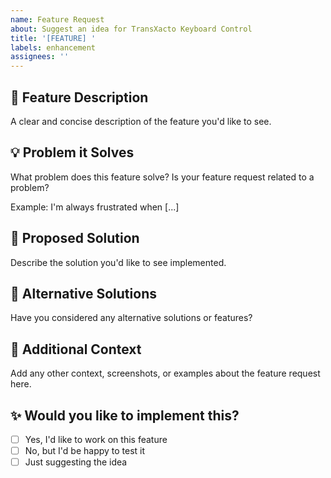 ```yaml
---
name: Feature Request
about: Suggest an idea for TransXacto Keyboard Control
title: '[FEATURE] '
labels: enhancement
assignees: ''
---
```


## 🚀 Feature Description

A clear and concise description of the feature you'd like to see.

## 💡 Problem it Solves

What problem does this feature solve? Is your feature request related to a problem?

Example: I'm always frustrated when [...]

## 🎯 Proposed Solution

Describe the solution you'd like to see implemented.

## 🔀 Alternative Solutions

Have you considered any alternative solutions or features?

## 📝 Additional Context

Add any other context, screenshots, or examples about the feature request here.

## ✨ Would you like to implement this?

- [ ] Yes, I'd like to work on this feature
- [ ] No, but I'd be happy to test it
- [ ] Just suggesting the idea
